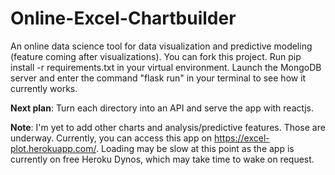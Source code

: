# Online-Excel-Chartbuilder
An online data science tool for data visualization and predictive modeling (feature coming after visualizations). You can fork this project. Run pip install -r requirements.txt in your virtual environment. Launch the MongoDB server and enter the command "flask run" in your terminal to see how it currently works.

**Next plan**: Turn each directory into an API and serve the app with reactjs.

**Note**: I'm yet to add other charts and analysis/predictive features. Those are underway. Currently, you can access this app on https://excel-plot.herokuapp.com/. Loading may be slow at this point as the app is currently on free Heroku Dynos, which may take time to wake on request.


